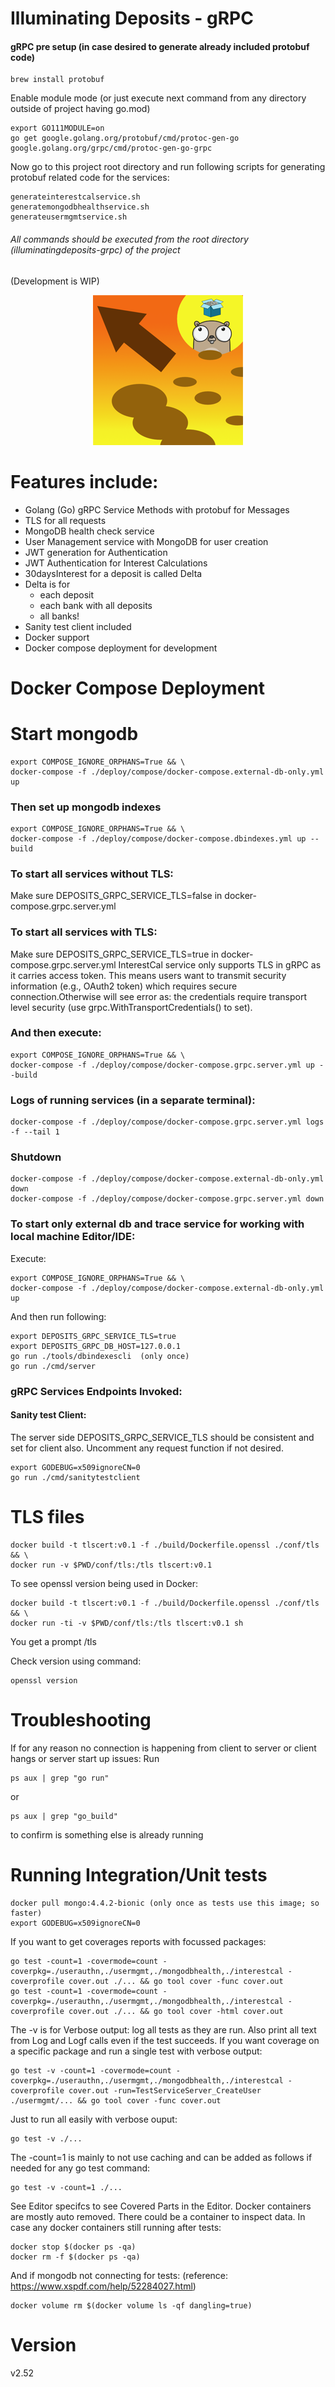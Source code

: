 # Illuminating Deposits - gRPC

#### gRPC pre setup  (in case desired to generate already included protobuf code)

```
brew install protobuf
``` 
Enable module mode (or just execute next command from any directory outside of project having go.mod)
```
export GO111MODULE=on 
go get google.golang.org/protobuf/cmd/protoc-gen-go google.golang.org/grpc/cmd/protoc-gen-go-grpc 
```

Now go to this project root directory and run following scripts for generating protobuf related code for the services:
```
generateinterestcalservice.sh
generatemongodbhealthservice.sh
generateusermgmtservice.sh 
```

###### All commands should be executed from the root directory (illuminatingdeposits-grpc) of the project
(Development is WIP)

<p align="center">
<img src="./logo.png" alt="Illuminating Deposits Project Logo" title="Illuminating Deposits Project Logo" />
</p>

# Features include:
- Golang (Go) gRPC Service Methods with protobuf for Messages
- TLS for all requests
- MongoDB health check service
- User Management service with MongoDB for user creation
- JWT generation for Authentication 
- JWT Authentication for Interest Calculations
- 30daysInterest for a deposit is called Delta
- Delta is for 
     - each deposit 
     - each bank with all deposits
     - all banks!
- Sanity test client included
- Docker support 
- Docker compose deployment for development 

# Docker Compose Deployment

# Start mongodb
```shell
export COMPOSE_IGNORE_ORPHANS=True && \
docker-compose -f ./deploy/compose/docker-compose.external-db-only.yml up 
```

### Then set up mongodb indexes
```shell
export COMPOSE_IGNORE_ORPHANS=True && \
docker-compose -f ./deploy/compose/docker-compose.dbindexes.yml up --build
````

### To start all services without TLS:
Make sure DEPOSITS_GRPC_SERVICE_TLS=false in docker-compose.grpc.server.yml
### To start all services with TLS:
Make sure DEPOSITS_GRPC_SERVICE_TLS=true in docker-compose.grpc.server.yml
InterestCal service only supports TLS in gRPC as it carries access token.
This means users want to transmit security
information (e.g., OAuth2 token) which requires secure connection.Otherwise will see error as:
the credentials require transport level security (use grpc.WithTransportCredentials() to set).
### And then execute:
```shell
export COMPOSE_IGNORE_ORPHANS=True && \
docker-compose -f ./deploy/compose/docker-compose.grpc.server.yml up --build
```

### Logs of running services (in a separate terminal):
```shell
docker-compose -f ./deploy/compose/docker-compose.grpc.server.yml logs -f --tail 1  
``` 

### Shutdown
```shell
docker-compose -f ./deploy/compose/docker-compose.external-db-only.yml down
docker-compose -f ./deploy/compose/docker-compose.grpc.server.yml down
```

### To start only external db and trace service for working with local machine Editor/IDE:
Execute:
```shell
export COMPOSE_IGNORE_ORPHANS=True && \
docker-compose -f ./deploy/compose/docker-compose.external-db-only.yml up
```
And then run following:
```shell
export DEPOSITS_GRPC_SERVICE_TLS=true
export DEPOSITS_GRPC_DB_HOST=127.0.0.1
go run ./tools/dbindexescli  (only once)
go run ./cmd/server
```

### gRPC Services Endpoints Invoked:

#### Sanity test Client:
The server side DEPOSITS_GRPC_SERVICE_TLS should be consistent and set for client also.
Uncomment any request function if not desired.

```shell 
export GODEBUG=x509ignoreCN=0
go run ./cmd/sanitytestclient
```

# TLS files
```shell
docker build -t tlscert:v0.1 -f ./build/Dockerfile.openssl ./conf/tls && \
docker run -v $PWD/conf/tls:/tls tlscert:v0.1
``` 

To see openssl version being used in Docker:
```shell
docker build -t tlscert:v0.1 -f ./build/Dockerfile.openssl ./conf/tls && \
docker run -ti -v $PWD/conf/tls:/tls tlscert:v0.1 sh
```

You get a prompt
/tls 

Check version using command:
```shell
openssl version
```

# Troubleshooting
If for any reason no connection is happening from client to server or client hangs or server start up issues:
Run 
```
ps aux | grep "go run" 
```
or
```
ps aux | grep "go_build" 
```
to confirm is something else is already running

# Running Integration/Unit tests
```shell 
docker pull mongo:4.4.2-bionic (only once as tests use this image; so faster)
export GODEBUG=x509ignoreCN=0
``` 
If you want to get coverages reports with focussed packages:
```shell 
go test -count=1 -covermode=count -coverpkg=./userauthn,./usermgmt,./mongodbhealth,./interestcal -coverprofile cover.out ./... && go tool cover -func cover.out
go test -count=1 -covermode=count -coverpkg=./userauthn,./usermgmt,./mongodbhealth,./interestcal -coverprofile cover.out ./... && go tool cover -html cover.out
```
The -v is for Verbose output: log all tests as they are run. Also print all
text from Log and Logf calls even if the test succeeds.
If you want coverage on a specific package and run a single test with verbose output:
```shell 
go test -v -count=1 -covermode=count -coverpkg=./userauthn,./usermgmt,./mongodbhealth,./interestcal -coverprofile cover.out -run=TestServiceServer_CreateUser ./usermgmt/... && go tool cover -func cover.out
```
Just to run all easily with verbose ouput:
```shell
go test -v ./... 
```
The -count=1 is mainly to not use caching and can be added as follows if needed for 
any go test command:
```shell 
go test -v -count=1 ./...
```
See Editor specifcs to see Covered Parts in the Editor.
Docker containers are mostly auto removed.
There could be a container to inspect data.
In case any docker containers still running after tests:

```shell 
docker stop $(docker ps -qa)
docker rm -f $(docker ps -qa)
```
And if mongodb not connecting for tests: (reference: https://www.xspdf.com/help/52284027.html)
```shell 
docker volume rm $(docker volume ls -qf dangling=true)
```
# Version
v2.52